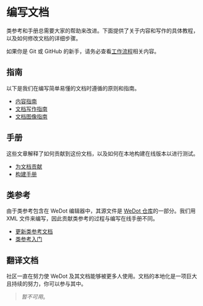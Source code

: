 # 编写文档

类参考和手册总需要大家的帮助来改进。下面提供了关于内容和写作的具体教程，以及如何修改文档的详细步骤。

如果你是 Git 或 GitHub 的新手，请务必查看[工作流程](../workflow/index.md)相关内容。

## 指南

以下是我们在编写简单易懂的文档时遵循的原则和指南。

- [内容指南]()
- [文档写作指南]()
- [文档图像指南]()
<!-- TODO -->

## 手册

这些文章解释了如何贡献到这份文档，以及如何在本地构建在线版本以进行测试。

- [为文档贡献](contributing_to_the_documentation.md)
- [构建手册]()
<!-- TODO -->

## 类参考

由于类参考包含在 WeDot 编辑器中，其源文件是 [WeDot 仓库](https://github.com/WeDot-Engine/WeDot-docs)的一部分。我们用 XML 文件来编写，因此贡献类参考的过程与编写在线手册不同。

- [更新类参考文档](updating_the_class_reference.md)
- [类参考入门](class_reference_primer.md)

## 翻译文档

社区一直在努力使 WeDot 及其文档能够被更多人使用。文档的本地化是一项巨大且持续的努力，你可以参与其中。

> *暂不可用*。

<!-- TODO：- [编辑器和文档本地化]() -->
